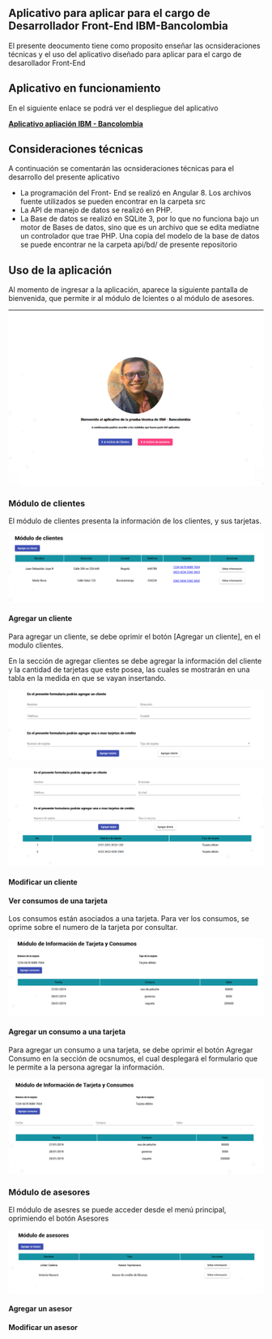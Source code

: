## Aplicativo para aplicar para el cargo de Desarrollador Front-End IBM-Bancolombia

El presente deocumento tiene como proposito enseñar las ocnsideraciones técnicas y el uso del aplicativo diseñado para aplicar para el cargo de desarollador Front-End

## Aplicativo en funcionamiento

En el siguiente enlace se podrá ver el despliegue del aplicativo

**<a href="http://aplicacionibm.sebasjoya.com">Aplicativo apliación IBM - Bancolombia</a>**

## Consideraciones técnicas

A continuación se comentarán las ocnsideraciones técnicas para el desarrollo del presente aplicativo

- La programación del Front- End se realizó en Angular 8. Los archivos fuente utilizados se pueden encontrar en la carpeta src
- La API de manejo de datos se realizó en PHP.
- La Base de datos se realizó en SQLite 3, por lo que no funciona bajo un motor de Bases de datos, sino que es un archivo que se edita     mediatne un controlador que trae PHP. Una copia del modelo de la base de datos se puede encontrar ne la carpeta api/bd/ de presente      repositorio

## Uso de la aplicación

Al momento de ingresar a la aplicación, aparece la siguiente pantalla de bienvenida, que permite ir al módulo de lcientes o al módulo de asesores.

[![ex-020](imgReadme/inicio.png)](https://github.com/sebasttti/aplicacionibm/imgReadme/inicio.png)

### Módulo de clientes

El módulo de clientes presenta la información de los clientes, y sus tarjetas.

[![ex-020](imgReadme/clientes.png)](https://github.com/sebasttti/aplicacionibm/imgReadme/inicio.png)

#### Agregar un cliente

Para agregar un cliente, se debe oprimir el botón [Agregar un cliente], en el modulo clientes.

En la sección de agregar clientes se debe agregar la información del cliente y la cantidad de tarjetas que este posea, las cuales se mostrarán en una tabla en la medida en que se vayan insertando.

[![ex-020](imgReadme/add-cliente1.png)](https://github.com/sebasttti/aplicacionibm/imgReadme/inicio.png)

[![ex-020](imgReadme/add-cliente2.png)](https://github.com/sebasttti/aplicacionibm/imgReadme/inicio.png)

#### Modificar un cliente

#### Ver consumos de una tarjeta

Los consumos están asociados a una tarjeta. Para ver los consumos, se oprime sobre el numero de la tarjeta por consultar.

[![ex-020](imgReadme/consumo-1.png)](https://github.com/sebasttti/aplicacionibm/imgReadme/inicio.png)

#### Agregar un consumo a una tarjeta

Para agregar un consumo a una tarjeta, se debe oprimir el botón Agregar Consumo en la sección de ocsnumos, el cual desplegará el formulario que le permite a la persona agregar la información.

[![ex-020](imgReadme/consumo-2.png)](https://github.com/sebasttti/aplicacionibm/imgReadme/inicio.png)

### Módulo de asesores

El módulo de asesres se puede acceder desde el menú principal, oprimiendo el botón Asesores

[![ex-020](imgReadme/asesores.png)](https://github.com/sebasttti/aplicacionibm/imgReadme/inicio.png)

#### Agregar un asesor


#### Modificar un asesor
